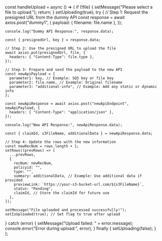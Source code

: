 
const handleUpload = async () => {
  if (!file) {
    setMessage("Please select a file to upload.");
    return;
  }
  setUploading(true);
  try {
    // Step 1: Request the presigned URL from the dummy API
    const response = await axios.post("dummy1", {
      payload: { filename: file.name },
    });

    console.log("Dummy API Response:", response.data);

    const { presignedUrl, key } = response.data;

    // Step 2: Use the presigned URL to upload the file
    await axios.put(presignedUrl, file, {
      headers: { "Content-Type": file.type },
    });

    // Step 3: Prepare and send the payload to the new API
    const newApiPayload = {
      parameter1: key, // Example: SQS key or file key
      parameter2: file.name, // Example: Original filename
      parameter3: "additional-info", // Example: Add any static or dynamic info
    };

    const newApiResponse = await axios.post("newApiEndpoint", newApiPayload, {
      headers: { "Content-Type": "application/json" },
    });

    console.log("New API Response:", newApiResponse.data);

    const { claimId, s3FileName, additionalData } = newApiResponse.data;

    // Step 4: Update the rows with the new information
    const newRecNum = rows.length + 1;
    setRows((prevRows) => [
      ...prevRows,
      {
        recNum: newRecNum,
        policyid: "",
        type: "",
        summary: additionalData, // Example: Use additional data if provided
        previewLink: `https://your-s3-bucket-url.com/${s3FileName}`,
        status: "Pending",
        claimId, // Store the claimId for future use
      },
    ]);

    setMessage("File uploaded and processed successfully!");
    setIsUploaded(true); // Set flag to true after upload
  } catch (error) {
    setMessage("Upload failed: " + error.message);
    console.error("Error during upload:", error);
  } finally {
    setUploading(false);
  }
};
